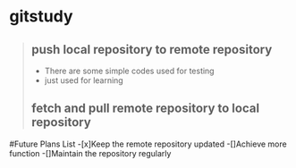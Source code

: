 # gitstudy
>## push local repository to remote repository
>- There are some simple codes used for testing
>- just used for learning
>## fetch and pull remote repository to local repository
#Future Plans List
-[x]Keep the remote repository updated
-[]Achieve more function
-[]Maintain the repository regularly
